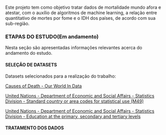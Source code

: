 Este projeto tem como objetivo tratar dados de mortalidade mundo afora e atestar, com o auxílio de algoritmos de machine learning, a relação entre quantitativo de mortes por fome e o IDH dos países, de acordo com sua sub-região.

<h3>ETAPAS DO ESTUDO(Em andamento)</h3>

Nesta seção são apresentadas informações relevantes acerca do andamento do estudo.

<h4>SELEÇÃO DE DATASETS</h4>

Datasets selecionados para a realização do trabalho:  

[Causes of Death - Our World In Data](https://www.kaggle.com/datasets/ivanchvez/causes-of-death-our-world-in-data)  

[United Nations - Department of Economic and Social Affairs - Statistics Division - Standard country or area codes for statistical use (M49)](https://unstats.un.org/unsd/methodology/m49/overview/)  

[United Nations - Department of Economic and Social Affairs - Statistics Division - Education at the primary, secondary and tertiary levels](http://data.un.org/_Docs/SYB/CSV/SYB64_309_202110_Education.csv)


<h4>TRATAMENTO DOS DADOS</h4>
